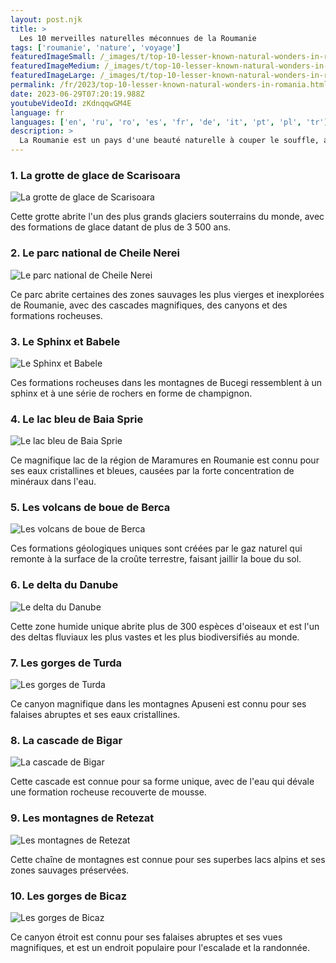 ```yaml
---
layout: post.njk
title: >
  Les 10 merveilles naturelles méconnues de la Roumanie
tags: ['roumanie', 'nature', 'voyage']
featuredImageSmall: /_images/t/top-10-lesser-known-natural-wonders-in-romania-cover-fr-small.webp
featuredImageMedium: /_images/t/top-10-lesser-known-natural-wonders-in-romania-cover-fr-medium.webp
featuredImageLarge: /_images/t/top-10-lesser-known-natural-wonders-in-romania-cover-fr-large.webp
permalink: /fr/2023/top-10-lesser-known-natural-wonders-in-romania.html
date: 2023-06-29T07:20:19.988Z
youtubeVideoId: zKdnqqwGM4E
language: fr
languages: ['en', 'ru', 'ro', 'es', 'fr', 'de', 'it', 'pt', 'pl', 'tr']
description: >
  La Roumanie est un pays d'une beauté naturelle à couper le souffle, avec plusieurs joyaux cachés qui restent encore à découvrir par le monde. Voici une liste des 10 merveilles naturelles méconnues de la Roumanie.
---
```


### 1. La grotte de glace de Scarisoara

![La grotte de glace de Scarisoara](/_images/a/a234b3c292620ce573ca736159b2e8ef-medium.webp)

Cette grotte abrite l'un des plus grands glaciers souterrains du monde, avec des formations de glace datant de plus de 3 500 ans.

### 2. Le parc national de Cheile Nerei

![Le parc national de Cheile Nerei](/_images/6/651e2133d15d69ef30b8ed91f06ac824-medium.webp)

Ce parc abrite certaines des zones sauvages les plus vierges et inexplorées de Roumanie, avec des cascades magnifiques, des canyons et des formations rocheuses.

### 3. Le Sphinx et Babele

![Le Sphinx et Babele](/_images/8/8523eb3c0fdbec27532baa03e5e521c0-medium.webp)

Ces formations rocheuses dans les montagnes de Bucegi ressemblent à un sphinx et à une série de rochers en forme de champignon.

### 4. Le lac bleu de Baia Sprie

![Le lac bleu de Baia Sprie](/_images/5/58d9addedf61d02f7d3bdc813a385844-medium.webp)

Ce magnifique lac de la région de Maramures en Roumanie est connu pour ses eaux cristallines et bleues, causées par la forte concentration de minéraux dans l'eau.

### 5. Les volcans de boue de Berca

![Les volcans de boue de Berca](/_images/7/73f2850386cb4c34b59d138f93d5ee10-medium.webp)

Ces formations géologiques uniques sont créées par le gaz naturel qui remonte à la surface de la croûte terrestre, faisant jaillir la boue du sol.

### 6. Le delta du Danube

![Le delta du Danube](/_images/6/662f9c2caf5bb550f4b359e5d5014e60-medium.webp)

Cette zone humide unique abrite plus de 300 espèces d'oiseaux et est l'un des deltas fluviaux les plus vastes et les plus biodiversifiés au monde.

### 7. Les gorges de Turda

![Les gorges de Turda](/_images/d/d0f7bda745fb5148b038c45c913266c9-medium.webp)

Ce canyon magnifique dans les montagnes Apuseni est connu pour ses falaises abruptes et ses eaux cristallines.

### 8. La cascade de Bigar

![La cascade de Bigar](/_images/3/3e7a9c8036392b43296db76c65dd2825-medium.webp)

Cette cascade est connue pour sa forme unique, avec de l'eau qui dévale une formation rocheuse recouverte de mousse.

### 9. Les montagnes de Retezat

![Les montagnes de Retezat](/_images/4/49b6275c076db0d5d901c000b5699ff0-medium.webp)

Cette chaîne de montagnes est connue pour ses superbes lacs alpins et ses zones sauvages préservées.

### 10. Les gorges de Bicaz

![Les gorges de Bicaz](/_images/6/6bc5c5896a171416f889600bf5f8ce5c-medium.webp)

Ce canyon étroit est connu pour ses falaises abruptes et ses vues magnifiques, et est un endroit populaire pour l'escalade et la randonnée.

